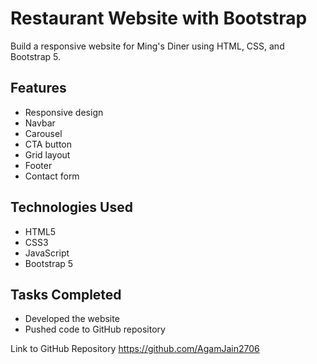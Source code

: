 # Restaurant Website with Bootstrap

Build a responsive website for Ming's Diner using HTML, CSS, and Bootstrap 5.

## Features
- Responsive design
- Navbar
- Carousel
- CTA button
- Grid layout
- Footer
- Contact form

## Technologies Used
- HTML5
- CSS3
- JavaScript
- Bootstrap 5

## Tasks Completed
- Developed the website
- Pushed code to GitHub repository


Link to GitHub Repository
https://github.com/AgamJain2706
